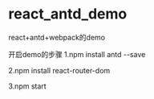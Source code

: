 # react_antd_demo
react+antd+webpack的demo

开启demo的步骤
1.npm install antd --save

2.npm install react-router-dom

3.npm start
